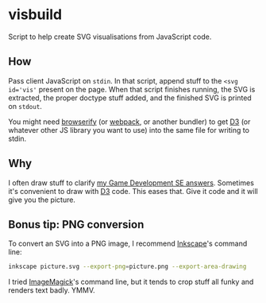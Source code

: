 # visbuild

Script to help create SVG visualisations from JavaScript code.

## How

Pass client JavaScript on `stdin`.  In that script, append stuff to the `<svg
id='vis'` present on the page.  When that script finishes running, the SVG is
extracted, the proper doctype stuff added, and the finished SVG is printed on
`stdout`.

You might need [browserify][1] (or [webpack][2], or another bundler) to get
[D3][3] (or whatever other JS library you want to use) into the same file for
writing to stdin.

## Why

I often draw stuff to clarify [my Game Development SE answers][4].  Sometimes
it's convenient to draw with [D3][5] code.  This eases that.  Give it code and
it will give you the picture.

## Bonus tip: PNG conversion

To convert an SVG into a PNG image, I recommend [Inkscape][6]'s command line:

```sh
inkscape picture.svg --export-png=picture.png --export-area-drawing
```

I tried [ImageMagick][7]'s command line, but it tends to crop stuff all funky
and renders text badly.  YMMV.

[1]: https://www.npmjs.com/package/browserify
[2]: https://github.com/webpack/webpack
[3]: http://d3js.org/
[4]: http://gamedev.stackexchange.com/users/7804/anko?tab=answers
[5]: http://d3js.org/
[6]: https://inkscape.org/
[7]: http://www.imagemagick.org/
